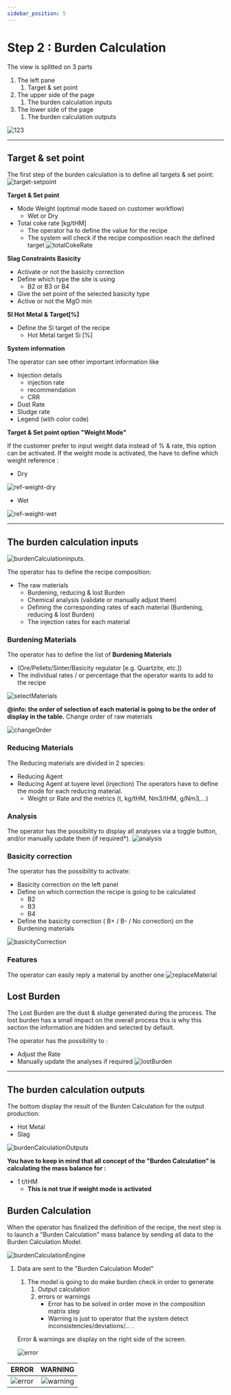```yaml
---
sidebar_position: 5
---
```


# Step 2 : Burden Calculation

The view is splitted on 3 parts
1. The left pane
   1. Target & set point 
2. The upper side of the page
   1. The burden calculation inputs
3. The lower side of the page
   1. The burden calculation outputs

![123](/img/burdi/02-123.png)
   
---
## Target & set point

The first step of the burden calculation is to define all targets & set point:
![target-setpoint](/img/burdi/02-en-tagetSetpoint.png)


**Target & Set point**
* Mode Weight (optimal mode based on customer workflow)
  * Wet or Dry
* Total coke rate [kg/tHM]
  * The operator ha to define the value for the recipe
  * The system will check if the recipe composition reach the defined target
    ![totalCokeRate](/img/burdi/02-en-totalCokeRate.png)
 
**Slag Constraints Basicity**
  * Activate or not the basicity correction
  * Define which type the site is using 
    * B2 or B3 or B4
  * Give the set point of the selected basicity type
  * Active or not the MgO min

**SI Hot Metal & Target[%]** 
  * Define the Si target of the recipe
    * Hot Metal target Si [%]

**System information**

The operator can see other important information like 
  * Injection details
    * injection rate
    * recommendation
    * CRR
  * Dust Rate 
  * Sludge rate
  * Legend (with color code)


**Target & Set point option "Weight Mode"**

If the customer prefer to input weight data instead of % & rate, this option can be activated.
If the weight mode is activated, the have to define which weight reference :
* Dry

![ref-weight-dry](/img/burdi/02-en-weight-ref-dry.png)
* Wet 

![ref-weight-wet](/img/burdi/02-en-weight-ref-wet.png)

---

## The burden calculation inputs

![burdenCalculationinputs.](/img/burdi/02-en-burdenCalculationInputs.png)

The operator has to define the recipe composition:
* The raw materials 
  * Burdening, reducing & lost Burden 
  * Chemical analysis (validate or manually adjust them)
  * Defining the corresponding rates of each material (Burdening, reducing & lost Burden)
  * The injection rates for each material

### Burdening Materials

The operator has to define the list of **Burdening Materials** 
* (Ore/Pellets/Sinter/Basicity regulator [e.g. Quartzite, etc.]) 
* The individual rates / or percentage that the operator wants to add to the recipe

![selectMaterials](/img/burdi/02-en-selectMaterials.gif)

**@info: the order of selection of each material is going to be the order of display in the table.**
Change order of raw materials

![changeOrder](/img/burdi/02-en-changeOrder.gif)

### Reducing Materials
The Reducing materials are divided in 2 species:
* Reducing Agent
* Reducing Agent at tuyere level (injection)
  The operators have to define the mode for each reducing material.
  * Weight or Rate and the metrics (t, kg/tHM, Nm3/tHM, g/Nm3,...)

### Analysis

The operator has the possibility to display all analyses via a toggle button, and/or manually update them (if required*).
![analysis](/img/burdi/02-en-analysis.gif)

### Basicity correction

The operator has the possibility to activate:
* Basicity correction on the left panel
* Define on which correction the recipe is going to be calculated
  * B2
  * B3
  * B4
* Define the basicity correction ( B+ / B- / No correction) on the Burdening materials

![basicityCorrection](/img/burdi/02-basicityCorrection.gif)
    
### Features
The operator can easily reply a material by another one
![replaceMaterial](/img/burdi/02-en-replaceMaterial.gif)

## Lost Burden
The Lost Burden are the dust & sludge generated during the process.
The lost burden has a small impact on the overall process this is why this section the information are hidden and selected by default.

The operator has the possibility to :
* Adjust the Rate 
* Manually update the analyses if required
  ![lostBurden](/img/burdi/02-en-lostBurden.gif)


---
## The burden calculation outputs

The bottom display the result of the Burden Calculation for the output production:
* Hot Metal
* Slag 

![burdenCalculationOutputs](/img/burdi/02-en-burdenCalculationOutputs.png)

**You have to keep in mind that all concept of the "Burden Calculation" is calculating the mass balance for :**
* 1 t/tHM
  * **This is not true if weight mode is activated**

## Burden Calculation

When the operator has finalized the definition of the recipe, the next step is to launch a "Burden Calculation" mass balance by sending all data to the Burden Calculation Model.

![burdenCalculationEngine](/img/burdi/02-en-burdenCalculationEngine.png)

1. Data are sent to the "Burden Calculation Model"
   1. The model is going to do make burden check in order to generate 
      1. Output calculation
      2. errors or warnings 
         * Error has to be solved in order move in the composition matrix step
         * Warning is just to operator that the system detect inconsistencies/deviations/...  .

    Error & warnings are display on the right side of the screen.

   ![error](/img/burdi/02-en-errorWarning.png)

| ERROR    |     WARNING   |
  |----------|:-------------:|
  | ![error](/img/burdi/02-en-error.png)|  ![warning](/img/burdi/02-en-warning.png)||